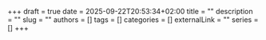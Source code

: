 +++ 
draft = true
date = 2025-09-22T20:53:34+02:00
title = ""
description = ""
slug = ""
authors = []
tags = []
categories = []
externalLink = ""
series = []
+++
